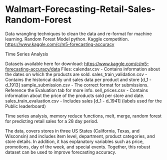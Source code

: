 # Walmart-Forecasting-Retail-Sales-Random-Forest
Data wrangling techniques to clean the data and re-format for machine learning. Random Forest Model python. Kaggle competition.  https://www.kaggle.com/c/m5-forecasting-accuracy 

Time Series Analysis

Datasets available here for download: https://www.kaggle.com/c/m5-forecasting-accuracy/data
Files:
calendar.csv - Contains information about the dates on which the products are sold.
sales_train_validation.csv - Contains the historical daily unit sales data per product and store [d_1 - d_1913]
sample_submission.csv - The correct format for submissions. Reference the Evaluation tab for more info.
sell_prices.csv - Contains information about the price of the products sold per store and date.
sales_train_evaluation.csv - Includes sales [d_1 - d_1941] (labels used for the Public leaderboard)

Time series analysis, memory reduce functions, melt, merge, random forest for predicting retail sales for a 28 day period. 

The data, covers stores in three US States (California, Texas, and Wisconsin) and includes item level, department, product categories, and store details. In addition, it has explanatory variables such as price, promotions, day of the week, and special events. Together, this robust dataset can be used to improve forecasting accuracy.



